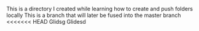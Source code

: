 This is a directory I created while learning how to create and push folders locally
This is a branch that will later be fused into the master branch
<<<<<<< HEAD
Glidsg
Glidesd

